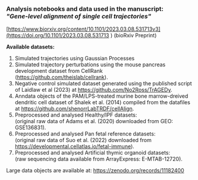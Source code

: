 ### Analysis notebooks and data used in the manuscript: <br> ***"Gene-level alignment of single cell trajectories"*** <br>
[https://www.biorxiv.org/content/10.1101/2023.03.08.531713v3](https://doi.org/10.1101/2023.03.08.531713 ) (bioRxiv Preprint)

**Available datasets:**

1. Simulated trajectories using Gaussian Processes
2. Simulated trajectory perturbations using the mouse pancreas development dataset from CellRank (https://github.com/theislab/cellrank).
3. Negative control simulated dataset generated using the published script of Laidlaw et al (2023) at https://github.com/No2Ross/TrAGEDy.
4. Anndata objects of the PAM/LPS-treated murine bone marrow-dreived dendritic cell dataset of Shalek et al. (2014) compiled from the datafiles at https://github.com/shenorrLabTRDF/cellAlign.
5. Preprocessed and analysed Healthy/IPF datasets: <br>(original raw data of Adams et al. (2020) downloaded from GEO: GSE136831).
6. Preprocessed and analysed Pan fetal reference datasets: <br> (original raw data of Suo et al. (2022) downloaded from https://developmental.cellatlas.io/fetal-immune).
7. Preprocessed and analysed Artificial thymic organoid datasets: <br> (raw sequencing data available from ArrayExpress: E-MTAB-12720).

Large data objects are available at: https://zenodo.org/records/11182400
